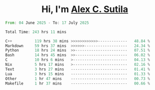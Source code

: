 <h1 align="center">Hi, I'm <a href="https://github.com/alexsutila" target="blank">Alex C. Sutila</a></h1>

<!--START_SECTION:waka-->

```rust
From: 04 June 2025 - To: 17 July 2025

Total Time: 243 hrs 11 mins

C++          119 hrs 38 mins >>>>>>>>>>>>-------------   48.84 %
Markdown     59 hrs 37 mins  >>>>>>-------------------   24.34 %
Python       18 hrs 24 mins  >>-----------------------   07.51 %
Bash         14 hrs 45 mins  >>-----------------------   06.02 %
C            10 hrs 6 mins   >------------------------   04.13 %
Nix          5 hrs 17 mins   >------------------------   02.16 %
Text         3 hrs 27 mins   -------------------------   01.41 %
Lua          3 hrs 15 mins   -------------------------   01.33 %
Other        1 hr 47 mins    -------------------------   00.73 %
Makefile     1 hr 37 mins    -------------------------   00.66 %
```

<!--END_SECTION:waka-->
